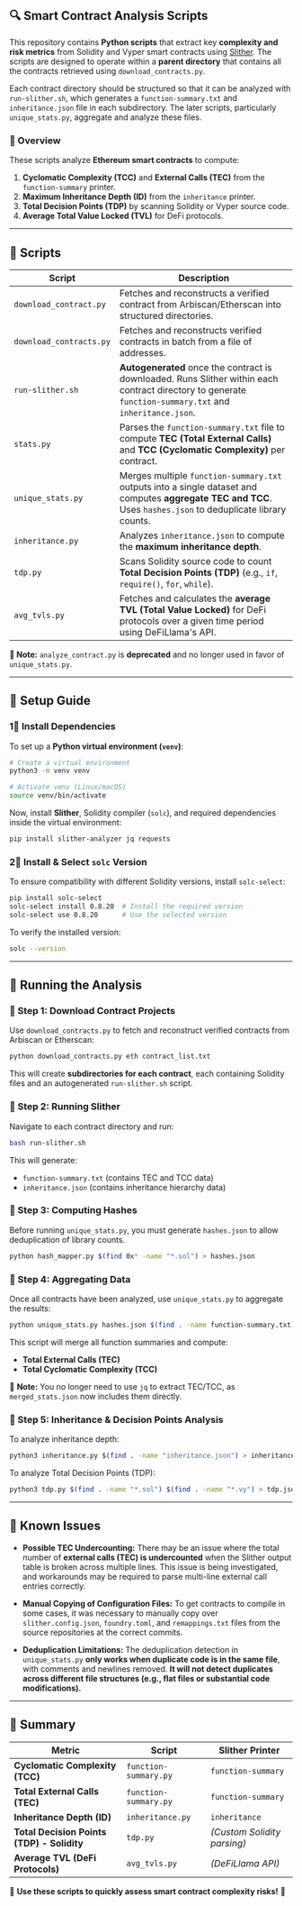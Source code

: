 ## **🔍 Smart Contract Analysis Scripts**

This repository contains **Python scripts** that extract key **complexity and risk metrics** from Solidity and Vyper smart contracts using [Slither](https://github.com/crytic/slither). The scripts are designed to operate within a **parent directory** that contains all the contracts retrieved using `download_contracts.py`.

Each contract directory should be structured so that it can be analyzed with `run-slither.sh`, which generates a `function-summary.txt` and `inheritance.json` file in each subdirectory. The later scripts, particularly `unique_stats.py`, aggregate and analyze these files.

### **📌 Overview**
These scripts analyze **Ethereum smart contracts** to compute:
1. **Cyclomatic Complexity (TCC)** and **External Calls (TEC)** from the `function-summary` printer.
2. **Maximum Inheritance Depth (ID)** from the `inheritance` printer.
3. **Total Decision Points (TDP)** by scanning Solidity or Vyper source code.
4. **Average Total Value Locked (TVL)** for DeFi protocols.

---

## **📝 Scripts**
| Script | Description |
|--------|------------|
| `download_contract.py` | Fetches and reconstructs a verified contract from Arbiscan/Etherscan into structured directories. |
| `download_contracts.py` | Fetches and reconstructs verified contracts in batch from a file of addresses. |
| `run-slither.sh` | **Autogenerated** once the contract is downloaded. Runs Slither within each contract directory to generate `function-summary.txt` and `inheritance.json`. |
| `stats.py` | Parses the `function-summary.txt` file to compute **TEC (Total External Calls)** and **TCC (Cyclomatic Complexity)** per contract. |
| `unique_stats.py` | Merges multiple `function-summary.txt` outputs into a single dataset and computes **aggregate TEC and TCC**. Uses `hashes.json` to deduplicate library counts. |
| `inheritance.py` | Analyzes `inheritance.json` to compute the **maximum inheritance depth**. |
| `tdp.py` | Scans Solidity source code to count **Total Decision Points (TDP)** (e.g., `if`, `require()`, `for`, `while`). |
| `avg_tvls.py` | Fetches and calculates the **average TVL (Total Value Locked)** for DeFi protocols over a given time period using DeFiLlama's API. |

**🚨 Note:** `analyze_contract.py` is **deprecated** and no longer used in favor of `unique_stats.py`.

---

## **📖 Setup Guide**

### **1⃣ Install Dependencies**
To set up a **Python virtual environment (`venv`)**:
```sh
# Create a virtual environment
python3 -m venv venv

# Activate venv (Linux/macOS)
source venv/bin/activate
```

Now, install **Slither**, Solidity compiler (`solc`), and required dependencies inside the virtual environment:
```sh
pip install slither-analyzer jq requests
```

### **2⃣ Install & Select `solc` Version**
To ensure compatibility with different Solidity versions, install `solc-select`:
```sh
pip install solc-select
solc-select install 0.8.20  # Install the required version
solc-select use 0.8.20      # Use the selected version
```

To verify the installed version:
```sh
solc --version
```

---

## **🚀 Running the Analysis**

### **🔹 Step 1: Download Contract Projects**
Use `download_contracts.py` to fetch and reconstruct verified contracts from Arbiscan or Etherscan:
```sh
python download_contracts.py eth contract_list.txt
```
This will create **subdirectories for each contract**, each containing Solidity files and an autogenerated `run-slither.sh` script.

### **🔹 Step 2: Running Slither**
Navigate to each contract directory and run:
```sh
bash run-slither.sh
```
This will generate:
- `function-summary.txt` (contains TEC and TCC data)
- `inheritance.json` (contains inheritance hierarchy data)

### **🔹 Step 3: Computing Hashes**
Before running `unique_stats.py`, you must generate `hashes.json` to allow deduplication of library counts.
```sh
python hash_mapper.py $(find 0x* -name "*.sol") > hashes.json
```

### **🔹 Step 4: Aggregating Data**
Once all contracts have been analyzed, use `unique_stats.py` to aggregate the results:
```sh
python unique_stats.py hashes.json $(find . -name function-summary.txt) > merged_stats.json
```
This script will merge all function summaries and compute:
- **Total External Calls (TEC)**
- **Total Cyclomatic Complexity (TCC)**

🚨 **Note:** You no longer need to use `jq` to extract TEC/TCC, as `merged_stats.json` now includes them directly.

### **🔹 Step 5: Inheritance & Decision Points Analysis**
To analyze inheritance depth:
```sh
python3 inheritance.py $(find . -name "inheritance.json") > inheritance.json
```
To analyze Total Decision Points (TDP):
```sh
python3 tdp.py $(find . -name "*.sol") $(find . -name "*.vy") > tdp.json
```

---

## **🚧 Known Issues**
- **Possible TEC Undercounting:** There may be an issue where the total number of **external calls (TEC) is undercounted** when the Slither output table is broken across multiple lines. This issue is being investigated, and workarounds may be required to parse multi-line external call entries correctly.

- **Manual Copying of Configuration Files:** To get contracts to compile in some cases, it was necessary to manually copy over `slither.config.json`, `foundry.toml`, and `remappings.txt` files from the source repositories at the correct commits.

- **Deduplication Limitations:** The deduplication detection in `unique_stats.py` **only works when duplicate code is in the same file**, with comments and newlines removed. **It will not detect duplicates across different file structures (e.g., flat files or substantial code modifications).**

---

## **🎯 Summary**
| Metric | Script | Slither Printer |
|--------|--------|----------------|
| **Cyclomatic Complexity (TCC)** | `function-summary.py` | `function-summary` |
| **Total External Calls (TEC)** | `function-summary.py` | `function-summary` |
| **Inheritance Depth (ID)** | `inheritance.py` | `inheritance` |
| **Total Decision Points (TDP) - Solidity** | `tdp.py` | _(Custom Solidity parsing)_ |
| **Average TVL (DeFi Protocols)** | `avg_tvls.py` | _(DeFiLlama API)_ |

🚀 **Use these scripts to quickly assess smart contract complexity risks!** 🚀

